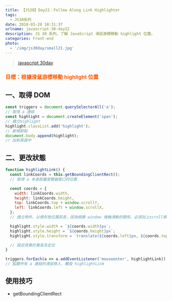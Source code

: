 ```yaml
---
title: 【JS30】Day22：Follow Along Link Highlighter
tags:
  - JS30系列
date: 2018-03-28 10:31:37
urlname: javascript-30-day22
description: JS 30 系列，了解 JavaScript 滑鼠游標移動 highlight 位置。
categories: Front-end
photo:
  - '/img/js30day/small21.jpg'
---
```


> [javascript 30day](https://javascript30.com/)

<!-- more -->

### <span style="color:#ff5900">目標：根據滑鼠游標移動 highlight 位置</span>

## 一、取得 DOM

```js
const triggers = document.querySelectorAll('a');
// 取得 a 連結
const highlight = document.createElement('span');
// 建立highlight
highlight.classList.add('highlight');
// 新增節點
document.body.append(highlight);
// 加到頁面中
```

## 二、更改狀態

```js
function highlightLink() {
  const linkCoords = this.getBoundingClientRect();
  // 取得 a 本身距離瀏覽器窗口的位置

  const coords = {
    width: linkCoords.width,
    height: linkCoords.height,
    top: linkCoords.top + window.scrollY,
    left: linkCoords.left + window.scrollX,
  };
  // 建立物件，以便存放位置訊息，因為根據 window 捲軸滑動的關係，必須加上scroll移動值。

  highlight.style.width = `${coords.width}px`;
  highlight.style.height = `${coords.height}px`;
  highlight.style.transform = `translate(${coords.left}px, ${coords.top}px)`;

  // 設定效果的寬高及定位
}

triggers.forEach(a => a.addEventListener('mouseenter', highlightLink));
// 監聽所有 a 連結的滑鼠移入，觸發 highlightLink
```

## 使用技巧

- getBoundingClientRect

